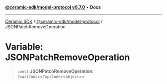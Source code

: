 [**@ceramic-sdk/model-protocol v0.7.0**](../README.md) • **Docs**

***

[Ceramic SDK](../../../README.md) / [@ceramic-sdk/model-protocol](../README.md) / JSONPatchRemoveOperation

# Variable: JSONPatchRemoveOperation

> `const` **JSONPatchRemoveOperation**: `ExactCodec`\<`TypeCodec`\<`object`\>\>
